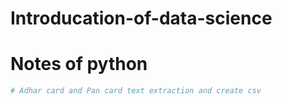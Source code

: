 # Introducation-of-data-science
# Notes of python
```python 
# Adhar card and Pan card text extraction and create csv

